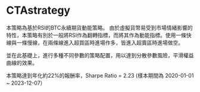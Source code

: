 # CTAstrategy

本策略為基於RSI的BTC永續期貨動能策略。
由於虛擬貨幣易受到市場情緒影響的特性，本策略有別於一般將RSI作為翻轉指標，而將其作為動能指標。使用一條快線與一條慢線，在兩條線進入超買區時進場作多，皆進入超賣區時進場做空。

並在此基礎上，進行多種不同參數的策略配置，用以達到分散參數風險，平滑權益曲線的效果。

本策略達到年化約22%的報酬率，Sharpe Ratio = 2.23 (樣本期間為 2020-01-01 ~ 2023-12-07）
